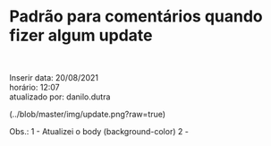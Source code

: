 # Padrão para comentários quando fizer algum update 
<br>
<p>
Inserir 
data: 20/08/2021<br>
horário: 12:07<br>
atualizado por: danilo.dutra<br>
</p>
(../blob/master/img/update.png?raw=true)

<p>Obs.: 
1 - Atualizei o body (background-color)
2 -
</p>
